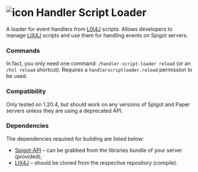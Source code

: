 [icon]: https://raw.githubusercontent.com/inc0g-repoz/lix4j/refs/heads/main/src/assets/icon.png
[LIX4J]: https://github.com/inc0g-repoz/lix4j
[Spigot-API]: https://hub.spigotmc.org/nexus/service/rest/repository/browse/snapshots/org/spigotmc/spigot-api/

# ![icon] Handler Script Loader
A loader for event handlers from [LIX4J] scripts. Allows developers to manage [LIX4J] scripts and use them for handling events on Spigot servers.

### Commands
In fact, you only need one command: `/handler-script-loader reload` (or an `/hsl reload` shortcut). Requires a `handlerscriptloader.reload` permission to be used.

### Compatibility
Only tested on 1.20.4, but should work on any versions of Spigot and Paper servers unless they are using a deprecated API.

### Dependencies
The dependencies required for building are listed below:
- [Spigot-API] – can be grabbed from the libraries bundle of your server (provided);
- [LIX4J] – should be cloned from the respective repository (compile).

